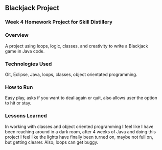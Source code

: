 ## Blackjack Project

### Week 4 Homework Project for Skill Distillery

### Overview
A project using loops, logic, classes, and creativity to write a Blackjack game in Java code. 

### Technologies Used 
Git, Eclipse, Java, loops, classes, object orientated programming. 

### How to Run
Easy play, asks if you want to deal again or quit, also allows user the option to hit or stay.

### Lessons Learned
In working with classes and object oriented programming I feel like I have been reaching around in a dark room, after 4 weeks of Java and doing this project I feel like the lights have finally been turned on, maybe not full on, but getting clearer. Also, loops can get buggy. 
